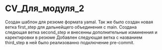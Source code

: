 # CV_Для_модуля_2
Создан шаблон для резюме формата yamal. Так же было создан новая ветка first_step для дальнейщего объединения с main.
Создана следющая ветка second_step и внесенны дополнительные изминенния и каректировки в резюме
Добавлен следующая ветка с названием third_step в ней было реализованно подключение pre-commit.

